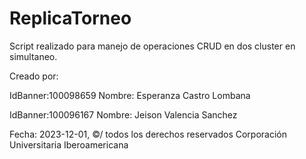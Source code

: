 # ReplicaTorneo
Script realizado para manejo de operaciones CRUD en dos cluster en simultaneo. 

Creado por:

IdBanner:100098659
Nombre: Esperanza Castro Lombana 

IdBanner:100096167
Nombre: Jeison Valencia Sanchez

Fecha: 2023-12-01,  ©/ todos los derechos reservados
Corporación Universitaria Iberoamericana
